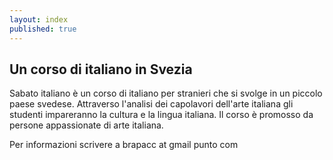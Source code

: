 ```yaml
---
layout: index
published: true
---
```


## Un corso di italiano in Svezia

Sabato italiano è un corso di italiano per stranieri che si svolge in un piccolo paese svedese. Attraverso l'analisi dei capolavori dell'arte italiana gli studenti impareranno la cultura e la lingua italiana. Il corso è promosso da persone appassionate di arte italiana.

Per informazioni scrivere a brapacc at gmail punto com


